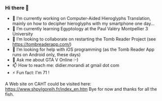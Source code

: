 ### Hi there 👋

<!--
**DidierMorandi/didiermorandi** is a ✨ _special_ ✨ repository because its `README.md` (this file) appears on your GitHub profile.

Here are some ideas to get you started:
-->
- 🔭 I’m currently working on Computer-Aided Hieroglyphs Translation, mainly on how to decipher hieroglyphs with my smartphone one day...
- 🌱 I’m currently learning Egyptology at the Paul Valéry Montpellier 3 University
- 👯 I’m looking to collaborate on restarting the Tomb Reader Project (see https://tombreaderapp.com/)
- 🤔 I’m looking for help with iOS programming (as the Tomb Reader App runs on Android only, these days) 
- 💬 Ask me about GTA V Online :-)
- 📫 How to reach me: didier.morandi at gmail dot com
- ⚡ Fun fact: I'm 71 !

A Web site on CAHT could be visited here:  https://www.shpylgoreih.fr/index_en.htm
Bye for now and thanks for all the fish.
